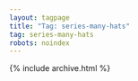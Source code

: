 ```yaml
---
layout: tagpage
title: "Tag: series-many-hats"
tag: series-many-hats
robots: noindex
---
```

{% include archive.html %}